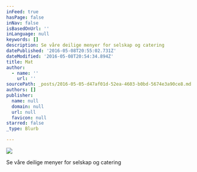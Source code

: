 ```yaml
---
inFeed: true
hasPage: false
inNav: false
isBasedOnUrl: ''
inLanguage: null
keywords: []
description: Se våre deilige menyer for selskap og catering
datePublished: '2016-05-08T20:55:02.731Z'
dateModified: '2016-05-08T20:54:34.894Z'
title: Mat
author:
  - name: ''
    url: ''
sourcePath: _posts/2016-05-05-d47af01d-52ea-4603-b0bd-5674e3a90ce8.md
authors: []
publisher:
  name: null
  domain: null
  url: null
  favicon: null
starred: false
_type: Blurb

---
```

![](https://the-grid-user-content.s3-us-west-2.amazonaws.com/6e838796-aef5-430d-86a5-e2ce9711c49b.jpg)

Se våre deilige menyer for selskap og catering